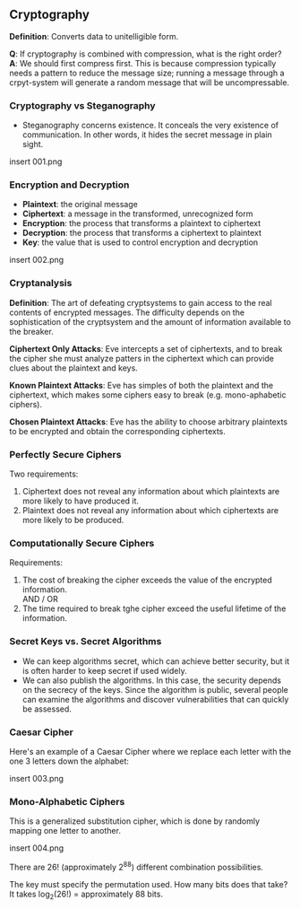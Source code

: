 ## Cryptography
**Definition**: Converts data to unitelligible form.

**Q**: If cryptography is combined with compression, what is the right order?\
**A**: We should first compress first. This is because compression typically needs a pattern to reduce the message size; running a message through a crpyt-system will generate a random message that will be uncompressable.

### Cryptography vs Steganography
- Steganography concerns existence. It conceals the very existence of communication. In other words, it hides the secret message in plain sight.

insert 001.png

### Encryption and Decryption
- **Plaintext**: the original message
- **Ciphertext**: a message in the transformed, unrecognized form
- **Encryption**: the process that transforms a plaintext to ciphertext
- **Decryption**: the process that transforms a ciphertext to plaintext
- **Key**: the value that is used to control encryption and decryption

insert 002.png

### Cryptanalysis
**Definition**: The art of defeating cryptsystems to gain access to the real contents of encrypted messages. The difficulty depends on the sophistication of the cryptsystem and the amount of information available to the breaker.


**Ciphertext Only Attacks**: Eve intercepts a set of ciphertexts, and to break the cipher she must analyze patters in the ciphertext which can provide clues about the plaintext and keys.

**Known Plaintext Attacks**: Eve has simples of both the plaintext and the ciphertext, which makes some ciphers easy to break (e.g. mono-aphabetic ciphers).

**Chosen Plaintext Attacks**: Eve has the ability to choose arbitrary plaintexts to be encrypted and obtain the corresponding ciphertexts.

### Perfectly Secure Ciphers
Two requirements:
1. Ciphertext does not reveal any information about which plaintexts are more likely to have produced it.
2. Plaintext does not reveal any information about which ciphertexts are more likely to be produced.

### Computationally Secure Ciphers
Requirements:
1. The cost of breaking the cipher exceeds the value of the encrypted information.\
AND / OR
2. The time required to break tghe cipher exceed the useful lifetime of the information.

### Secret Keys vs. Secret Algorithms
- We can keep algorithms secret, which can achieve better security, but it is often harder to keep secret if used widely.
- We can also publish the algorithms. In this case, the security depends on the secrecy of the keys. Since the algorithm is public, several people can examine the algorithms and discover vulnerabilities that can quickly be assessed.

### Caesar Cipher
Here's an example of a Caesar Cipher where we replace each letter with the one 3 letters down the alphabet:

insert 003.png

### Mono-Alphabetic Ciphers
This is a generalized substitution cipher, which is done by randomly mapping one letter to another.

insert 004.png

There are 26! (approximately 2<sup>88</sup>) different combination possibilities. 

The key must specify the permutation used. How many bits does that take?\
It takes log<sub>2</sub>(26!) = approximately 88 bits.
